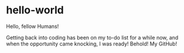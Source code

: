 # hello-world

Hello, fellow Humans!

Getting back into coding has been on my to-do list for a while now, and when the opportunity came knocking, I was ready!
Behold! My GitHub!
